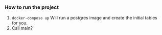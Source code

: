 ### How to run the project

1. `docker-compose up` Will run a postgres image and create the initial tables for you.
2. Call main? 